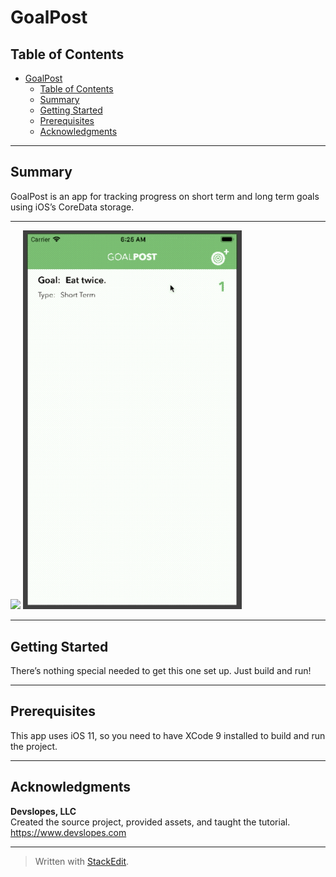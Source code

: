 <h1 id="goalpost"><strong>GoalPost</strong></h1>



<h2 id="table-of-contents"><strong>Table of Contents</strong></h2>

<p><div class="toc">
<ul>
<li><a href="#goalpost">GoalPost</a><ul>
<li><a href="#table-of-contents">Table of Contents</a></li>
<li><a href="#summary">Summary</a></li>
<li><a href="#getting-started">Getting Started</a></li>
<li><a href="#prerequisites">Prerequisites</a></li>
<li><a href="#acknowledgments">Acknowledgments</a></li>
</ul>
</li>
</ul>
</div>
</p>

<hr>



<h2 id="summary"><strong>Summary</strong></h2>

<p>GoalPost is an app for tracking progress on short term and long term goals using iOS’s CoreData storage.</p>

<hr>

<img src="./Create%20Goal%And%20Increment.gif" width="350"/>
<img src="./Complete%20Goal.gif" width="350"/>

<hr>



<h2 id="getting-started"><strong>Getting Started</strong></h2>

<p>There’s nothing special needed to get this one set up. Just build and run!</p>

<hr>



<h2 id="prerequisites"><strong>Prerequisites</strong></h2>

<p>This app uses iOS 11, so you need to have XCode 9 installed to build and run the project.</p>

<hr>



<h2 id="acknowledgments"><strong>Acknowledgments</strong></h2>

<p><strong>Devslopes, LLC</strong>  <br>
Created the source project, provided assets, and taught the tutorial. <br>
<a href="https://www.devslopes.com">https://www.devslopes.com</a></p>

<hr>

<blockquote>
  <p>Written with <a href="https://stackedit.io/">StackEdit</a>.</p>
</blockquote>
